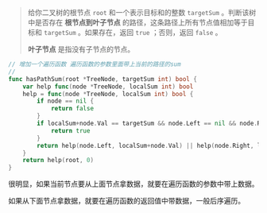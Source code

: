 > 给你二叉树的根节点 `root` 和一个表示目标和的整数 `targetSum` 。判断该树中是否存在 **根节点到叶子节点** 的路径，这条路径上所有节点值相加等于目标和 `targetSum` 。如果存在，返回 `true` ；否则，返回 `false` 。
>
> **叶子节点** 是指没有子节点的节点。

```go
// 增加一个遍历函数 遍历函数的参数里面带上当前的路径的sum
//
func hasPathSum(root *TreeNode, targetSum int) bool {
	var help func(node *TreeNode, localSum int) bool
	help = func(node *TreeNode, localSum int) bool {
		if node == nil {
			return false
		}
		if localSum+node.Val == targetSum && node.Left == nil && node.Right == nil {
			return true
		}
		return help(node.Left, localSum+node.Val) || help(node.Right, localSum+node.Val)
	}
	return help(root, 0)
}
```

很明显，如果当前节点要从上面节点拿数据，就要在遍历函数的参数中带上数据。

如果从下面节点拿数据，就要在遍历函数的返回值中带数据，一般后序遍历。

